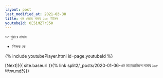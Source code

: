 ```yaml
---
layout: post
last_modified_at: 2021-03-30
title: ওম নেয়ায় নামায ১০৮ টাইমস
youtubeId: 0E5iMZTrJ50
---
```

 
 
 ওম গুরাবে নামায  
 
 -  শিক্ষক কে 
 
  
 
  
 
 
 
 
 
 


{% include youtubePlayer.html id=page.youtubeId %}
 
[Next]({{ site.baseurl }}{% link  split2/_posts/2020-01-06-ওম মাহাত্যাভিশে নামায ১০৮ টাইমস.md%})
 

